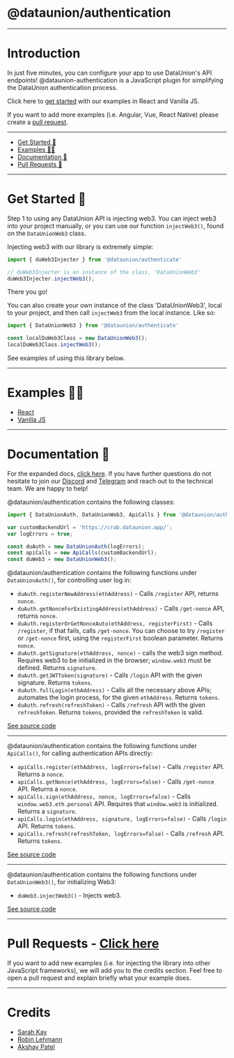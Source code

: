 # @dataunion/authentication

---

# Introduction

In just five minutes, you can configure your app to use DataUnion's API endpoints! @dataunion-authentication is a JavaScript plugin for simplifying the DataUnion authentication process.

Click here to [get started](#get-started) with our examples in React and Vanilla JS.

If you want to add more examples (i.e. Angular, Vue, React Native) please create a [pull request](#pull-requests).

---

- [Get Started 🌱](#get-started)
- [Examples 🧜‍♀️](#examples)
- [Documentation 🌸](#all-functions)
- [Pull Requests 🤸](#pull-requests)

---

# Get Started 🌱

Step 1 to using any DataUnion API is injecting web3. You can inject web3 into your project manually, or you can use our function `injectWeb3()`, found on the `DataUnionWeb3` class. 

Injecting web3 with our library is extremely simple:

```javascript
import { duWeb3Injecter } from '@dataunion/authenticate'    

// duWeb3Injecter is an instance of the class, 'DataUnionWeb3'
duWeb3Injecter.injectWeb3();
```

There you go!

You can also create your own instance of the class 'DataUnionWeb3', local to your project, and then call `injectWeb3` from the local instance. Like so:

```javascript
import { DataUnionWeb3 } from '@dataunion/authenticate'

const localDuWeb3Class = new DataUnionWeb3();
localDuWeb3Class.injectWeb3();
```

See examples of using this library below.

---

# Examples 🧜‍♀️

- [React](https://github.com/DataUnion-app/authentication-examples/tree/main/react)
- [Vanilla JS](https://github.com/DataUnion-app/authentication-examples/tree/main/vanilla)

---

# Documentation 🌸 

For the expanded docs, [click here](https://github.com/DataUnion-app/authentication/docs). If you have further questions do not hesitate to join our [Discord](https://discord.gg/4c8puCNqrR) and [Telegram](https://t.me/dataunionapp) and reach out to the technical team. We are happy to help!

@dataunion/authentication contains the following classes:

```javascript 
import { DataUnionAuth, DataUnionWeb3, ApiCalls } from '@dataunion/authentication'

var customBackendUrl = 'https://crab.dataunion.app/'; 
var logErrors = true; 

const duAuth = new DataUnionAuth(logErrors); 
const apiCalls = new ApiCalls(customBackendUrl);   
const duWeb3 = new DataUnionWeb3(); 
```

@dataunion/authentication contains the following functions under `DataUnionAuth()`, for controlling user log in:

- `duAuth.registerNewAddress(ethAddress)` - Calls `/register` API, returns `nonce`.
- `duAuth.getNonceForExistingAddress(ethAddress)` - Calls `/get-nonce` API, returns `nonce`.
- `duAuth.registerOrGetNonceAuto(ethAddress, registerFirst)` - Calls `/register`, if that fails, calls `/get-nonce`. You can choose to try `/register` or `/get-nonce` first, using the `registerFirst` boolean parameter. Returns `nonce`.
- `duAuth.getSignature(ethAddress, nonce)` - calls the web3 sign method. Requires web3 to be initialized in the browser; `window.web3` must be defined. Returns `signature`.
- `duAuth.getJWTToken(signature)` - Calls `/login` API with the given signature. Returns `tokens`.
- `duAuth.fullLogin(ethAddress)` - Calls all the necessary above APIs; automates the login process, for the given `ethAddress`. Returns `tokens`.
- `duAuth.refresh(refreshToken)` - Calls `/refresh` API with the given `refreshToken`. Returns `tokens`, provided the `refreshToken` is valid. 

[See source code](https://github.com/DataUnion-app/authentication/pulls/src/main.js)

---

@dataunion/authentication contains the following functions under `ApiCalls()`, for calling authentication APIs directly:

- `apiCalls.register(ethAddress, logErrors=false)` - Calls `/register` API. Returns a `nonce`.
- `apiCalls.getNonce(ethAddress, logErrors=false)` - Calls `/get-nonce` API. Returns a `nonce`.
- `apiCalls.sign(ethAddress, nonce, logErrors=false)` - Calls `window.web3.eth.personal` API. Requires that `window.web3` is initialized. Returns a `signature`.
- `apiCalls.login(ethAddress, signature, logErrors=false)` - Calls `/login` API. Returns `tokens`.
- `apiCalls.refresh(refreshToken, logErrors=false)` - Calls `/refresh` API. Returns `tokens`.

[See source code](https://github.com/DataUnion-app/authentication/pulls/src/api.js)

---

@dataunion/authentication contains the following functions under `DataUnionWeb3()`, for initializing Web3: 

- `duWeb3.injectWeb3()` - Injects web3.

[See source code](https://github.com/DataUnion-app/authentication/pulls/src/loadWeb3.js)

---

# Pull Requests - [Click here](https://github.com/DataUnion-app/authentication/pulls)

If you want to add new examples (i.e. for injecting the library into other JavaScript frameworks), we will add you to the credits section. Feel free to open a pull request and explain briefly what your example does. 

---

# Credits

- [Sarah Kay]()
- [Robin Lehmann]()
- [Akshay Patel]()